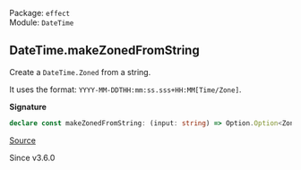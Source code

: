 Package: `effect`<br />
Module: `DateTime`<br />

## DateTime.makeZonedFromString

Create a `DateTime.Zoned` from a string.

It uses the format: `YYYY-MM-DDTHH:mm:ss.sss+HH:MM[Time/Zone]`.

**Signature**

```ts
declare const makeZonedFromString: (input: string) => Option.Option<Zoned>
```

[Source](https://github.com/Effect-TS/effect/tree/main/packages/effect/src/DateTime.ts#L474)

Since v3.6.0